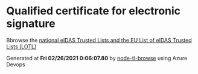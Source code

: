 # Qualified certificate for electronic signature 
 Bbrowse the [national eIDAS Trusted Lists and the EU List of eIDAS Trusted Lists (LOTL)](https://webgate.ec.europa.eu/tl-browser/#/) 
 
 
Generated at **Fri 02/26/2021  0:06:07.80** by [node-tl-browse](https://github.com/ymedlop/node-tl-browser) using Azure Devops 
